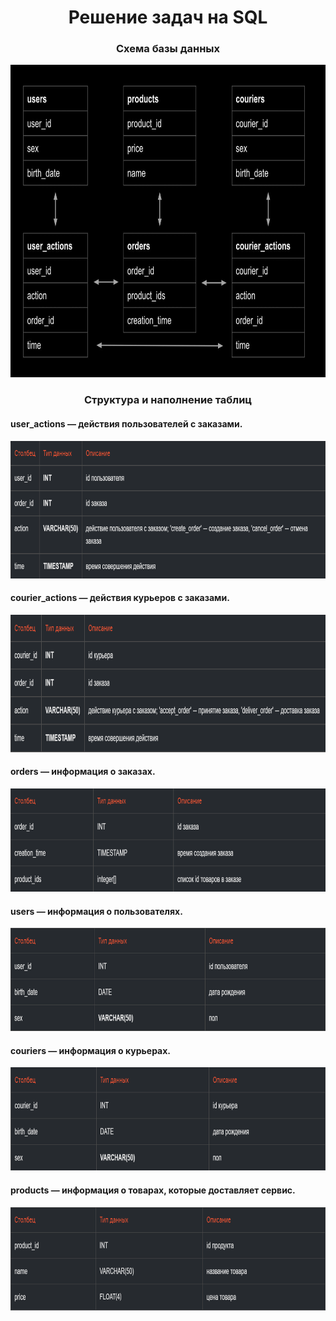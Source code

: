 <h1 align="center">Решение задач на SQL</h1>

<h3 align="center">Схема базы данных</h3>

<img src="https://github.com/thepokerr/111/blob/main/1.jpg" height="500"/>


<h3 align="center">Структура и наполнение таблиц</h3>

<h4 >user_actions — действия пользователей с заказами. </h4>
<img src="https://github.com/thepokerr/111/blob/main/юзеракт.png" height="220"/>

<h4 >courier_actions — действия курьеров с заказами.</h4>
<img src="https://github.com/thepokerr/111/blob/main/са.png" height="220"/>

<h4 >orders — информация о заказах.</h4>
<img src="https://github.com/thepokerr/111/blob/main/ордерс.png" height="165"/>

<h4 >users — информация о пользователях.</h4>
<img src="https://github.com/thepokerr/111/blob/main/юзерс.png" height="165"/>

<h4 >couriers — информация о курьерах.</h4>
<img src="https://github.com/thepokerr/111/blob/main/коурс.png" height="165"/>

<h4 >products — информация о товарах, которые доставляет сервис.</h4>
<img src="https://github.com/thepokerr/111/blob/main/прод.png" height="165"/>

  


